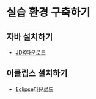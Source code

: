 # 실습 환경 구축하기

## 자바 설치하기
- [JDK다운로드](https://www.oracle.com/java/technologies/downloads)

## 이클립스 설치하기
- [Eclipse다운로드](https://www.eclipse.org/)
